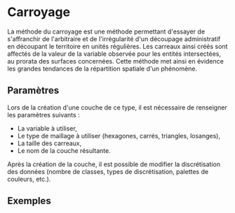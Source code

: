 # Carroyage

La méthode du carroyage est une méthode permettant d'essayer de s'affranchir de l'arbitraire et de 
l'irrégularité d'un découpage administratif en découpant le territoire en unités régulières.
Les carreaux ainsi créés sont affectés de la valeur de la variable observée pour les entités intersectées, au prorata des surfaces concernées.
Cette méthode met ainsi en évidence les grandes tendances de la répartition spatiale d'un phénomène.

## Paramètres

Lors de la création d'une couche de ce type, il est nécessaire de renseigner les paramètres suivants :

- La variable à utiliser,
- Le type de maillage à utiliser (hexagones, carrés, triangles, losanges),
- La taille des carreaux,
- Le nom de la couche résultante.

Après la création de la couche, il est possible de modifier la discrétisation des données (nombre de classes, types de discrétisation, palettes de couleurs, etc.). 

## Exemples

<ZoomImg
    src="/grid-0.png"
    alt="Carroyage (hexagones - variable 'POPULATION' - jeu de données des communes françaises)"
    caption="Carroyage (hexagones - variable 'POPULATION' - jeu de données des communes françaises)"
/>

